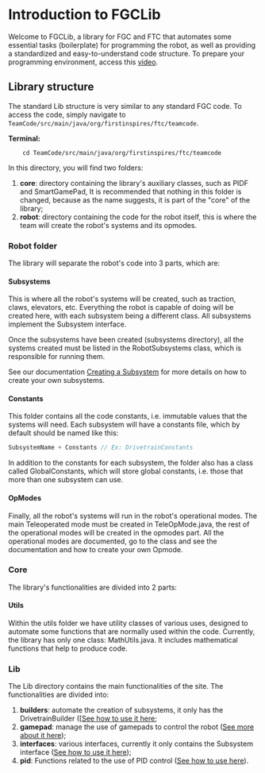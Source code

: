 # Introduction to FGCLib

Welcome to FGCLib, a library for FGC and FTC that automates some essential tasks (boilerplate)
for programming the robot, as well as providing a standardized and easy-to-understand code structure.
To prepare your programming environment, access this [video](https://www.youtube.com/watch?v=_te1nUU-av4).

## Library structure
The standard Lib structure is very similar to any standard FGC code. To access the code, simply navigate to
``TeamCode/src/main/java/org/firstinspires/ftc/teamcode``.

**Terminal:**

        cd TeamCode/src/main/java/org/firstinspires/ftc/teamcode

In this directory, you will find two folders:
1. **core**: directory containing the library's auxiliary classes, such as PIDF and SmartGamePad,
   It is recommended that nothing in this folder is changed, because as the name suggests, it is part of the "core" of the library;
2. **robot**: directory containing the code for the robot itself, this is where the team will create the robot's systems and its opmodes.

### Robot folder
The library will separate the robot's code into 3 parts, which are:

#### Subsystems
This is where all the robot's systems will be created, such as traction, claws, elevators, etc. Everything the robot is capable of doing will be created here, with each subsystem being a different class. All subsystems implement the Subsystem interface.

Once the subsystems have been created (subsystems directory), all the systems created must be listed in the RobotSubsystems class, which is responsible for running them.

See our documentation [Creating a Subsystem](2%20-%20Creating%20a%20Subsystem.md) for more details on how to create your own subsystems.

#### Constants
This folder contains all the code constants, i.e. immutable values that the systems will need. Each subsystem will have a constants file, which by default should be named like this:
``` js
SubsystemName + Constants // Ex: DrivetrainConstants
```

In addition to the constants for each subsystem, the folder also has a class called GlobalConstants, which will store global constants, i.e. those that more than one subsystem can use.

#### OpModes
Finally, all the robot's systems will run in the robot's operational modes. The main Teleoperated mode must be created in TeleOpMode.java, the rest of the operational modes will be created in the opmodes part. All the operational modes are documented, go to the class and see the documentation and how to create your own Opmode.

### Core
The library's functionalities are divided into 2 parts:

#### Utils
Within the utils folder we have utility classes of various uses, designed to automate some functions that are normally used within the code. Currently, the library has only one class:
MathUtils.java. It includes mathematical functions that help to produce code.

### Lib
The Lib directory contains the main functionalities of the site. The functionalities are divided into:
1. **builders**: automate the creation of subsystems, it only has the DrivetrainBuilder ([[See how to use it here](./3%20-%20Using%20the%20DrivetrainBuilder.md);
2. **gamepad**: manage the use of gamepads to control the robot ([See more about it here](./4%20-%20Utility%20Class%20SmartGamePad.md));
3. **interfaces**: various interfaces, currently it only contains the Subsystem interface ([See how to use it here](2%20-%20Creating%20a%20Subsystem.md));
4. **pid**: Functions related to the use of PID control ([See how to use here](5%20-%20Using%20the%20PIDF%20Controller.md)).